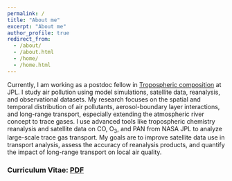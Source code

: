 ```yaml
---
permalink: /
title: "About me"
excerpt: "About me"
author_profile: true
redirect_from: 
  - /about/
  - /about.html
  - /home/
  - /home.html
---
```

Currently, I am working as a postdoc fellow in [Tropospheric composition](https://science.jpl.nasa.gov/people/mrai/) at JPL. I study air pollution using model simulations, satellite data, reanalysis, and observational datasets. My research focuses on the spatial and temporal distribution of air pollutants, aerosol-boundary layer interactions, and long-range transport, especially extending the atmospheric river concept to trace gases. I use advanced tools like tropospheric chemistry reanalysis and satellite data on CO, O$_3$, and PAN from NASA JPL to analyze large-scale trace gas transport. My goals are to improve satellite data use in transport analysis, assess the accuracy of reanalysis products, and quantify the impact of long-range transport on local air quality.


### Curriculum Vitae: [PDF](https://github.com/mukeshraeee/mukeshraeee.github.io/tree/master/files/mUKESH_CV.pdf) ###

